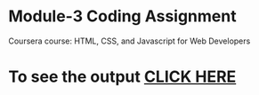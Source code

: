 # Module-3 Coding Assignment

Coursera course: HTML, CSS, and Javascript for Web Developers

# To see the output [CLICK HERE](https://dargil.github.io/HTML-CSS-and-Javascript-Course/mod3_solution/)
